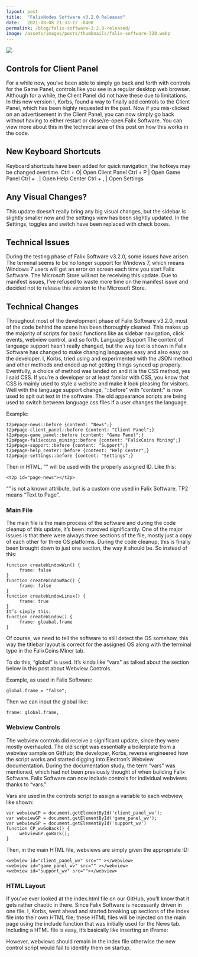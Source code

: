 ```yaml
---
layout: post
title:  "FalixNodes Software v3.2.0 Released"
date:   2021-08-08 21:33:17 -0400
permalink: /blog/falix-software-3.2.0-released/
image: /assets/images/posts/thumbnails/falix-software-320.webp
---
```


<img id="thumbnail" src="{{page.image}}">

## <i class="fa-duotone fa-window"></i> Controls for Client Panel
For a while now, you’ve been able to simply go back and forth with controls for the Game Panel, controls like you see in a regular desktop web browser. Although for a while, the Client Panel did not have these due to limitations. In this new version I, Korbs, found a way to finally add controls to the Client Panel, which has been highly requested in the past. Now if you mis-clicked on an advertisement in the Client Panel, you can now simply go back without having to either restart or close/re-open Falix Software.
You can view more about this in the technical area of this post on how this works in the code.

## <i class="fa-duotone fa-keyboard"></i> New Keyboard Shortcuts
Keyboard shortcuts have been added for quick navigation, the hotkeys may be changed overtime.
Ctrl + O| Open Client Panel
Ctrl + P | Open Game Panel
Ctrl + . | Open Help Center
Ctrl + , | Open Settings

## <i class="fa-duotone fa-vector-polygon"></i> Any Visual Changes?
This update doesn’t really bring any big visual changes, but the sidebar is slightly smaller now and the settings view has been slightly updated.
In the Settings, toggles and switch have been replaced with check boxes.

## <i class="fa-duotone fa-compass-drafting"></i> Technical Issues
During the testing phase of Falix Software v3.2.0, some issues have arisen.
The terminal seems to be no longer support for Windows 7, which means Windows 7 users will get an error on screen each time you start Falix Software.
The Microsoft Store will not be receiving this update. Due to manifest issues, I’ve refused to waste more time on the manifest issue and decided not to release this version to the Microsoft Store.
## <i class="fa-duotone fa-compass-drafting"></i> Technical Changes
Throughout most of the development phase of Falix Software v3.2.0, most of the code behind the scene has been thoroughly cleaned. This makes up the majority of scripts for basic functions like as sidebar navigation, click events, webview control, and so forth.
Language Support
The content of language support hasn’t really changed, but the way text is shown in Falix Software has changed to make changing languages easy and also easy on the developer. I, Korbs, tried using and experimented with the JSON method and other methods and ended up not getting things synced up properly. Eventfully, a choice of method was landed on and it is the CSS method, yes I said CSS.
If you’re a developer or at least familar with CSS, you know that CSS is mainly used to style a website and make it look pleasing for visitors. Well with the language support change, “::before” with “content:” is now used to spit out text in the software. The old appearance scripts are being used to switch between language.css files if a user changes the language.

Example:
```
t2p#page-news::before {content: "News";}
t2p#page-client_panel::before {content: "Client Panel";}
t2p#page-game_panel::before {content: "Game Panel";}
t2p#page-falixcoins_mining::before {content: "FalixCoins Mining";}
t2p#page-support::before {content: "Support";}
t2p#page-help_center::before {content: "Help Center";}
t2p#page-settings::before {content: "Settings";}
```

Then in HTML, “<t2p>” will be used with the properly assigned ID. Like this:
```
<t2p id="page-news"></t2p>
```

“<t2p>” is not a known attribute, but is a custom one used in Falix Software. TP2 means “Text to Page”.
### Main File
The main file is the main process of the software and during the code cleanup of this update, it’s been improved significantly. One of the major issues is that there were always three sections of the file, mostly just a copy of each other for three OS platforms. During the code cleanup, this is finally been brought down to just one section, the way it should be.
So instead of this:
```
function createWindowWin() {
     frame: false
}
function createWindowMac() {
     frame: false
}
function createWindowLinux() {
     frame: true
}
It’s simply this:
function createWindow() {
     frame: gloabal.frame
}
```

Of course, we need to tell the software to still detect the OS somehow, this way the titlebar layout is correct for the assigned OS along with the terminal type in the FalixCoins Miner tab. 

To do this, “global” is used. It’s kinda like “vars” as talked about the section below in this post about Webview Controls.

Example, as used in Falix Software:
```
global.frame = "false";
```

Then we can input the global like:

```
frame: global.frame,
```

### Webview Controls
The webview controls did receive a significant update, since they were mostly overhauled. The old script was essentially a boilerplate from a webview sample on GitHub; the developer, Korbs, reverse engineered how the script works and started digging into Electron’s Webview documentation. During the documentation study, the term “vars” was mentioned, which had not been previously thought of when building Falix Software. Falix Software can now include controls for individual webviews thanks to “vars.”

Vars are used in the controls script to assign a variable to each webview, like shown:

```
var webviewCP = document.getElementById('client_panel_wv');
var webviewGP = document.getElementById('game_panel_wv');
var webviewSP = document.getElementById('support_wv')
function CP_wvGoBack() {
     webviewGP.goBack();
}
```

Then, in the main HTML file, webviews are simply given the appropriate ID:

```
<webview id="client_panel_wv" src="" ></webview>
<webview id="game_panel_wv" src="" ></webview>
<webview id="support_wv" src=""></webview>
```

### HTML Layout
If you’ve ever looked at the index.html file on our GitHub, you’ll know that it gets rather chaotic in there. Since Falix Software is necessarily driven in one file. I, Korbs, went ahead and started breaking up sections of the index file into their own HTML file; these HTML files will be injected on the main page using the include function that was initially used for the News tab.
Including a HTML file is easy, it’s basically like inserting an iFrame:
<div include-html="./path/to/file.html"></div>
However, webviews should remain in the index file otherwise the new control script would fail to identify them on startup.